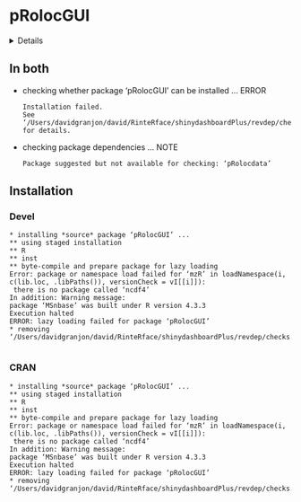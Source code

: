 # pRolocGUI

<details>

* Version: 2.12.0
* GitHub: https://github.com/lgatto/pRolocGUI
* Source code: https://github.com/cran/pRolocGUI
* Date/Publication: 2023-10-24
* Number of recursive dependencies: 244

Run `revdepcheck::revdep_details(, "pRolocGUI")` for more info

</details>

## In both

*   checking whether package ‘pRolocGUI’ can be installed ... ERROR
    ```
    Installation failed.
    See ‘/Users/davidgranjon/david/RinteRface/shinydashboardPlus/revdep/checks.noindex/pRolocGUI/new/pRolocGUI.Rcheck/00install.out’ for details.
    ```

*   checking package dependencies ... NOTE
    ```
    Package suggested but not available for checking: ‘pRolocdata’
    ```

## Installation

### Devel

```
* installing *source* package ‘pRolocGUI’ ...
** using staged installation
** R
** inst
** byte-compile and prepare package for lazy loading
Error: package or namespace load failed for ‘mzR’ in loadNamespace(i, c(lib.loc, .libPaths()), versionCheck = vI[[i]]):
 there is no package called ‘ncdf4’
In addition: Warning message:
package ‘MSnbase’ was built under R version 4.3.3 
Execution halted
ERROR: lazy loading failed for package ‘pRolocGUI’
* removing ‘/Users/davidgranjon/david/RinteRface/shinydashboardPlus/revdep/checks.noindex/pRolocGUI/new/pRolocGUI.Rcheck/pRolocGUI’


```
### CRAN

```
* installing *source* package ‘pRolocGUI’ ...
** using staged installation
** R
** inst
** byte-compile and prepare package for lazy loading
Error: package or namespace load failed for ‘mzR’ in loadNamespace(i, c(lib.loc, .libPaths()), versionCheck = vI[[i]]):
 there is no package called ‘ncdf4’
In addition: Warning message:
package ‘MSnbase’ was built under R version 4.3.3 
Execution halted
ERROR: lazy loading failed for package ‘pRolocGUI’
* removing ‘/Users/davidgranjon/david/RinteRface/shinydashboardPlus/revdep/checks.noindex/pRolocGUI/old/pRolocGUI.Rcheck/pRolocGUI’


```

